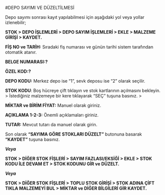 #DEPO SAYIMI VE DÜZELTİLMESİ

Depo sayımı sonrası kayıt yapılabilmesi için aşağıdaki yol veya yollar izlenebilir;

**STOK > DEPO İŞLEMLERİ > DEPO SAYIM İŞLEMLERİ > EKLE > MALZEME GİRİŞİ > KAYDET.**

**FİŞ NO ve TARİH:**  Sıradaki fiş numarası ve günün tarihi sistem tarafından otomatik atanır.

**BELGE NUMARASI:?**

**ÖZEL KOD:?**

**DEPO KODU:**  Merkez depo ise “1”, sevk deposu ise “2” olarak seçilir.

**STOK KODU**: Boş hücreye çift tıklayın ve stok kartlarının açılmasını bekleyin. > İstediğiniz malzemeye bir kere tıklayarak “SEÇ” tuşuna basınız. >

**MİKTAR ve BİRİM FİYAT:**  Manuel olarak giriniz.

**AÇIKLAMA 1-2-3:**  Önemli açıklamaları giriniz.

**TUTAR:** Mevcut tutarı da manuel olarak girin.

Son olarak **“SAYIMA GÖRE STOKLARI DÜZELT”** butonuna basarak **“KAYDET”** tuşuna basınız.

**_Veya_**

**STOK > DİĞER STOK FİŞLERİ > SAYIM FAZLASI/EKSİĞİ > EKLE > STOK KODU İLE DEVAM ET > STOK KODUNU GİR ve DÜZELT.**

**_Veya_**

**STOK > DİĞER STOK FİŞLERİ > TOPLU STOK GİRİŞİ > STOK ADINA ÇİFT TIKLA MALZEMEYİ BUL > MİKTAR ve DİĞER BİLGİLERİ GİR KAYDET.**